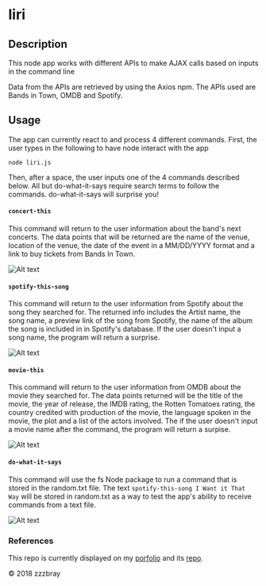 # liri


## Description
This node app works with different APIs to make AJAX calls based on inputs in the command line

Data from the APIs are retrieved by using the Axios npm. The APIs used are Bands in Town, OMDB and Spotify.

## Usage

The app can currently react to and process 4 different commands. First, the user types in the following to have node interact with the app

```node liri.js```

Then, after a space, the user inputs one of the 4 commands described below. All but do-what-it-says require search terms to follow the commands. do-what-it-says will surprise you!

#### `concert-this`
This command will return to the user information about the band's next concerts. The data points that will be returned are the name of the venue, location of the venue, the date of the event in a MM/DD/YYYY format and a link to buy tickets from Bands In Town.

![Alt text](assets/gifs/concert-this.gif?raw=true "Concert Gif")

#### `spotify-this-song`
This command will return to the user information from Spotify about the song they searched for. The returned info includes the Artist name, the song name, a preview link of the song from Spotify, the name of the album the song is included in in Spotify's database. If the user doesn't input a song name, the program will return a surprise.

![Alt text](assets/gifs/spotify-this-song.gif?raw=true "Spofity Gif")



#### `movie-this`
This command will return to the user information from OMDB about the movie they searched for. The data points returned will be the title of the movie, the year of release, the IMDB rating, the Rotten Tomatoes rating, the country credited with production of the movie, the language spoken in the movie, the plot and a list of the actors involved. The if the user doesn't input a movie name after the command, the program will return a surpise.

![Alt text](assets/gifs/movie-this.gif?raw=true "Movie Gif")



#### `do-what-it-says`
This command will use the fs Node package to run a command that is stored in the random.txt file. The text `spotify-this-song I Want it That Way` will be stored in random.txt as a way to test the app's ability to receive commands from a text file.

![Alt text](assets/gifs/do-what-it-says.gif?raw=true "Do What It Says Gif")



### References
This repo is currently displayed on my [porfolio](https://zzzbray.github.io/bootstrapPortfolio/portfolio.html) and its [repo](https://github.com/zzzbray/bootstrapPortfolio).

&copy; 2018 zzzbray
